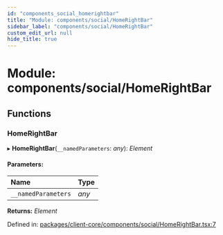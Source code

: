```yaml
---
id: "components_social_homerightbar"
title: "Module: components/social/HomeRightBar"
sidebar_label: "components/social/HomeRightBar"
custom_edit_url: null
hide_title: true
---
```


# Module: components/social/HomeRightBar

## Functions

### HomeRightBar

▸ **HomeRightBar**(`__namedParameters`: *any*): *Element*

#### Parameters:

Name | Type |
:------ | :------ |
`__namedParameters` | *any* |

**Returns:** *Element*

Defined in: [packages/client-core/components/social/HomeRightBar.tsx:7](https://github.com/xr3ngine/xr3ngine/blob/56376a778/packages/client-core/components/social/HomeRightBar.tsx#L7)
